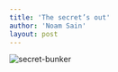 ```yaml
---
title: 'The secret’s out'
author: 'Noam Sain'
layout: post
---
```


![secret-bunker](/assets/2014-12-secret-bunker.jpg)